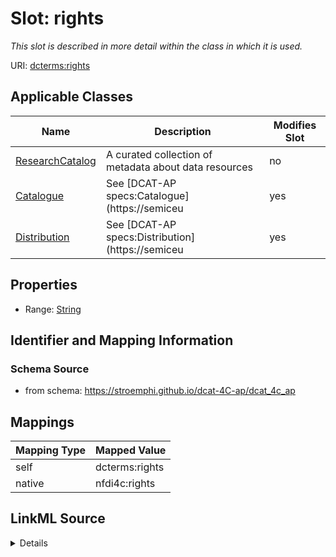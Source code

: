 

# Slot: rights


_This slot is described in more detail within the class in which it is used._





URI: [dcterms:rights](http://purl.org/dc/terms/rights)



<!-- no inheritance hierarchy -->





## Applicable Classes

| Name | Description | Modifies Slot |
| --- | --- | --- |
| [ResearchCatalog](ResearchCatalog.md) | A curated collection of metadata about data resources |  no  |
| [Catalogue](Catalogue.md) | See [DCAT-AP specs:Catalogue](https://semiceu |  yes  |
| [Distribution](Distribution.md) | See [DCAT-AP specs:Distribution](https://semiceu |  yes  |







## Properties

* Range: [String](String.md)





## Identifier and Mapping Information







### Schema Source


* from schema: https://stroemphi.github.io/dcat-4C-ap/dcat_4c_ap




## Mappings

| Mapping Type | Mapped Value |
| ---  | ---  |
| self | dcterms:rights |
| native | nfdi4c:rights |




## LinkML Source

<details>
```yaml
name: rights
description: This slot is described in more detail within the class in which it is
  used.
from_schema: https://stroemphi.github.io/dcat-4C-ap/dcat_4c_ap
rank: 1000
slot_uri: dcterms:rights
alias: rights
domain_of:
- Catalogue
- Distribution
range: string

```
</details>